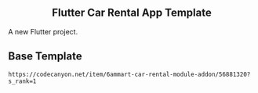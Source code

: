 <h2 style="text-align: center;">Flutter Car Rental App Template</h2>

A new Flutter project.

## Base Template

```
https://codecanyon.net/item/6ammart-car-rental-module-addon/56881320?s_rank=1
```
